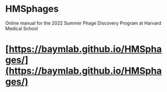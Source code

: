 # HMSphages
Online manual for the 2022 Summer Phage Discovery Program at Harvard Medical School

# [https://baymlab.github.io/HMSphages/](https://baymlab.github.io/HMSphages/)
